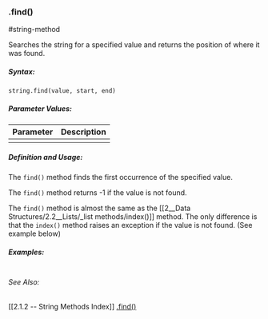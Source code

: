 ### .find()
#string-method 

Searches the string for a specified value and returns the position of where it was found.

##### Syntax:
 `string.find(value, start, end)`

##### Parameter Values:
| Parameter | Description |
| --------- | ----------- |
|           |             |


##### Definition and Usage:
The `find()` method finds the first occurrence of the specified value.

The `find()` method returns -1 if the value is not found.

The `find()` method is almost the same as the [[2__Data Structures/2.2__Lists/_list methods/index()]] method.
The only difference is that the `index()` method raises an exception if the value is not found. (See example below) <br>

##### Examples:
```py

```

###### See Also:
[[2.1.2 -- String Methods Index]]
[.find()]((https://www.w3schools.com/python/ref_string_find.asp))